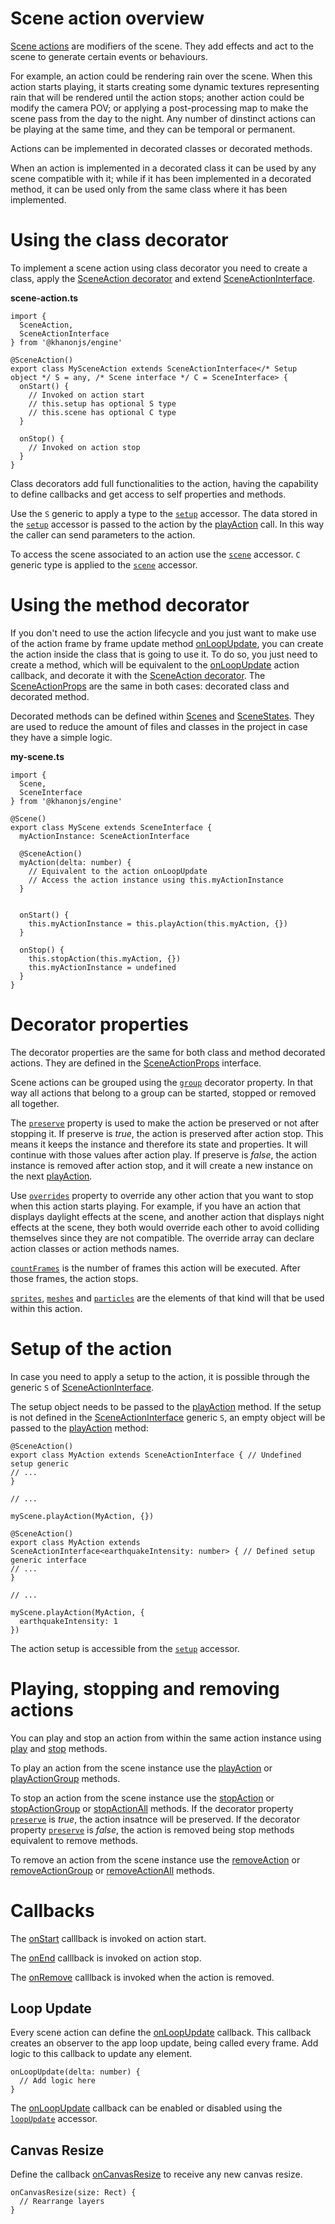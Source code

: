 # Scene action overview

[Scene actions](https://khanonjs.com/api-docs/modules/decorators_scene_scene_action.html) are modifiers of the scene. They add effects and act to the scene to generate certain events or behaviours.

For example, an action could be rendering rain over the scene. When this action starts playing, it starts creating some dynamic textures representing rain that will be rendered until the action stops; another action could be modify the camera POV; or applying a post-processing map to make the scene pass from the day to the night. Any number of dinstinct actions can be playing at the same time, and they can be temporal or permanent.

Actions can be implemented in decorated classes or decorated methods.

When an action is implemented in a decorated class it can be used by any scene compatible with it; while if it has been implemented in a decorated method, it can be used only from the same class where it has been implemented.

# Using the class decorator

To implement a scene action using class decorator you need to create a class, apply the [SceneAction decorator](https://khanonjs.com/api-docs/functions/decorators_scene_scene_action.SceneAction.html) and extend
[SceneActionInterface](https://khanonjs.com/api-docs/classes/decorators_scene_scene_action.SceneActionInterface.html).

**scene-action.ts**
```
import {
  SceneAction,
  SceneActionInterface
} from '@khanonjs/engine'

@SceneAction()
export class MySceneAction extends SceneActionInterface</* Setup object */ S = any, /* Scene interface */ C = SceneInterface> {
  onStart() {
    // Invoked on action start
    // this.setup has optional S type
    // this.scene has optional C type
  }

  onStop() {
    // Invoked on action stop
  }
}
```

Class decorators add full functionalities to the action, having the capability to define callbacks and get access to self properties and methods.

Use the `S` generic to apply a type to the [`setup`](https://khanonjs.com/api-docs/classes/decorators_scene_scene_action.SceneActionInterface.html#setup) accessor. The data stored in the [`setup`](https://khanonjs.com/api-docs/classes/decorators_scene_scene_action.SceneActionInterface.html#setup) accessor is passed to the action by the [playAction](https://khanonjs.com/api-docs/classes/decorators_scene.SceneInterface.html#playAction) call. In this way the caller can send parameters to the action.

To access the scene associated to an action use the [`scene`](https://khanonjs.com/api-docs/classes/decorators_scene_scene_action.SceneActionInterface.html#scene) accessor. `C` generic type is applied to the [`scene`](https://khanonjs.com/api-docs/classes/decorators_scene_scene_action.SceneActionInterface.html#scene) accessor.

# Using the method decorator

If you don't need to use the action lifecycle and you just want to make use of the action frame by frame update method [onLoopUpdate](https://khanonjs.com/api-docs/classes/decorators_scene_scene_action.SceneActionInterface.html#onLoopUpdate), you can create the action inside the class that is going to use it. To do so, you just need to create a method, which will be equivalent to the [onLoopUpdate](https://khanonjs.com/api-docs/classes/decorators_scene_scene_action.SceneActionInterface.html#onLoopUpdate) action callback, and decorate it with the [SceneAction decorator](https://khanonjs.com/api-docs/functions/decorators_scene_scene_action.SceneAction.html). The [SceneActionProps](https://khanonjs.com/api-docs/interfaces/decorators_scene_scene_action.SceneActionProps.html) are the same in both cases: decorated class and decorated method.

Decorated methods can be defined within [Scenes](https://khanonjs.com/api-docs/modules/decorators_scene.html) and [SceneStates](https://khanonjs.com/api-docs/modules/decorators_scene_scene_state.html). They are used to reduce the amount of files and classes in the project in case they have a simple logic.

**my-scene.ts**
```
import {
  Scene,
  SceneInterface
} from '@khanonjs/engine'

@Scene()
export class MyScene extends SceneInterface {
  myActionInstance: SceneActionInterface

  @SceneAction()
  myAction(delta: number) {
    // Equivalent to the action onLoopUpdate
    // Access the action instance using this.myActionInstance
  }


  onStart() {
    this.myActionInstance = this.playAction(this.myAction, {})
  }

  onStop() {
    this.stopAction(this.myAction, {})
    this.myActionInstance = undefined
  }
}
```

# Decorator properties

The decorator properties are the same for both class and method decorated actions. They are defined in the [SceneActionProps](https://khanonjs.com/api-docs/interfaces/decorators_scene_scene_action.SceneActionProps.html) interface.

Scene actions can be grouped using the [`group`](https://khanonjs.com/api-docs/interfaces/decorators_scene_scene_action.SceneActionProps.html#group) decorator property. In that way all actions that belong to a group can be started, stopped or removed all together.

The [`preserve`](https://khanonjs.com/api-docs/interfaces/decorators_scene_scene_action.SceneActionProps.html#preserve) property is used to make the action be preserved or not after stopping it. If preserve is *true*, the action is preserved after action stop. This means it keeps the instance and therefore its state and properties. It will continue with those values after action play. If preserve is *false*, the action instance is removed after action stop, and it will create a new instance on the next [playAction](https://khanonjs.com/api-docs/classes/decorators_scene.SceneInterface.html#playAction).

Use [`overrides`](https://khanonjs.com/api-docs/interfaces/decorators_scene_scene_action.SceneActionProps.html#overrides) property to override any other action that you want to stop when this action starts playing. For example, if you have an action that displays daylight effects at the scene, and another action that displays night effects at the scene, they both would override each other to avoid colliding themselves since they are not compatible. The override array can declare action classes or action methods names.

[`countFrames`](https://khanonjs.com/api-docs/interfaces/decorators_scene_scene_action.SceneActionProps.html#countFrames) is the number of frames this action will be executed. After those frames, the action stops.

[`sprites`](https://khanonjs.com/api-docs/interfaces/decorators_scene_scene_action.SceneActionProps.html#sprites), [`meshes`](https://khanonjs.com/api-docs/interfaces/decorators_scene_scene_action.SceneActionProps.html#meshes) and [`particles`](https://khanonjs.com/api-docs/interfaces/decorators_scene_scene_action.SceneActionProps.html#particles) are the elements of that kind will that be used within this action.

# Setup of the action

In case you need to apply a setup to the action, it is possible through the generic `S` of [SceneActionInterface](https://khanonjs.com/api-docs/classes/decorators_scene_scene_action.SceneActionInterface.html).

The setup object needs to be passed to the [playAction](https://khanonjs.com/api-docs/classes/decorators_scene.SceneInterface.html#playAction) method. If the setup is not defined in the [SceneActionInterface](https://khanonjs.com/api-docs/classes/decorators_scene_scene_action.SceneActionInterface.html) generic `S`, an empty object will be passed to the [playAction](https://khanonjs.com/api-docs/classes/decorators_scene.SceneInterface.html#playAction) method:
```
@SceneAction()
export class MyAction extends SceneActionInterface { // Undefined setup generic
// ...
}

// ...

myScene.playAction(MyAction, {})
```
```
@SceneAction()
export class MyAction extends SceneActionInterface<earthquakeIntensity: number> { // Defined setup generic interface
// ...
}

// ...

myScene.playAction(MyAction, {
  earthquakeIntensity: 1
})
```

The action setup is accessible from the [`setup`](https://khanonjs.com/api-docs/classes/decorators_scene_scene_action.SceneActionInterface.html#setup) accessor.

# Playing, stopping and removing actions

You can play and stop an action from within the same action instance using [play](https://khanonjs.com/api-docs/classes/decorators_scene_scene_action.SceneActionInterface.html#play) and [stop](https://khanonjs.com/api-docs/classes/decorators_scene_scene_action.SceneActionInterface.html#stop) methods.

To play an action from the scene instance use the [playAction](https://khanonjs.com/api-docs/classes/decorators_scene.SceneInterface.html#playAction) or [playActionGroup](https://khanonjs.com/api-docs/classes/decorators_scene.SceneInterface.html#playActionGroup) methods.

To stop an action from the scene instance use the [stopAction](https://khanonjs.com/api-docs/classes/decorators_scene.SceneInterface.html#stopAction) or [stopActionGroup](https://khanonjs.com/api-docs/classes/decorators_scene.SceneInterface.html#stopActionGroup) or [stopActionAll](https://khanonjs.com/api-docs/classes/decorators_scene.SceneInterface.html#stopActionAll) methods. If the decorator property [`preserve`](https://khanonjs.com/api-docs/interfaces/decorators_scene_scene_action.SceneActionProps.html#preserve) is *true*, the action insatnce will be preserved. If the decorator property [`preserve`](https://khanonjs.com/api-docs/interfaces/decorators_scene_scene_action.SceneActionProps.html#preserve) is *false*, the action is removed being stop methods equivalent to remove methods.

To remove an action from the scene instance use the [removeAction](https://khanonjs.com/api-docs/classes/decorators_scene.SceneInterface.html#removeAction) or [removeActionGroup](https://khanonjs.com/api-docs/classes/decorators_scene.SceneInterface.html#removeActionGroup) or [removeActionAll](https://khanonjs.com/api-docs/classes/decorators_scene.SceneInterface.html#removeActionAll) methods.

# Callbacks

The [onStart](https://khanonjs.com/api-docs/classes/decorators_scene_scene_action.SceneActionInterface.html#onStart) calllback is invoked on action start.

The [onEnd](https://khanonjs.com/api-docs/classes/decorators_scene_scene_action.SceneActionInterface.html#onEnd) calllback is invoked on action stop.

The [onRemove](https://khanonjs.com/api-docs/classes/decorators_scene_scene_action.SceneActionInterface.html#onRemove) calllback is invoked when the action is removed.

## Loop Update

Every scene action can define the [onLoopUpdate](https://khanonjs.com/api-docs/classes/decorators_scene_scene_action.SceneActionInterface.html#onLoopUpdate) callback. This callback creates an observer to the app loop update, being called every frame. Add logic to this callback to update any element.
```
onLoopUpdate(delta: number) {
  // Add logic here
}
```

The [onLoopUpdate](https://khanonjs.com/api-docs/classes/decorators_scene_scene_action.SceneActionInterface.html#onLoopUpdate) callback can be enabled or disabled using the [`loopUpdate`](https://khanonjs.com/api-docs/classes/decorators_scene_scene_action.SceneActionInterface.html#loopUpdate) accessor.

## Canvas Resize

Define the callback [onCanvasResize](https://khanonjs.com/api-docs/classes/decorators_scene_scene_action.SceneActionInterface.html#onCanvasResize) to receive any new canvas resize.
```
onCanvasResize(size: Rect) {
  // Rearrange layers
}
```